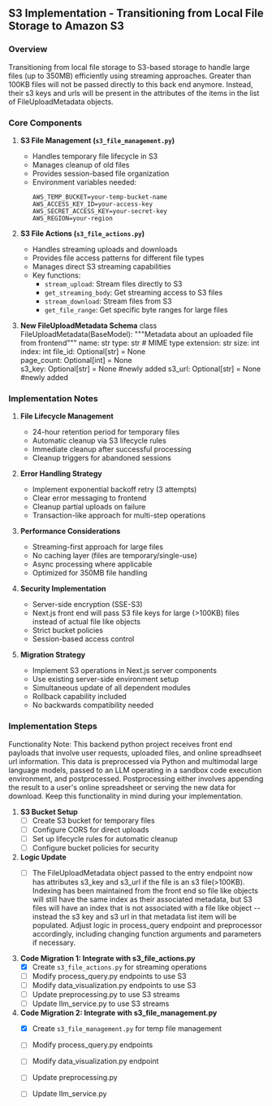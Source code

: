 ## S3 Implementation - Transitioning from Local File Storage to Amazon S3

### Overview
Transitioning from local file storage to S3-based storage to handle large files (up to 350MB) efficiently using streaming approaches.  Greater than 100KB files will not be passed directly to this back end anymore.  Instead, their s3 keys and urls will be present in the attributes of the items in the list of FileUploadMetadata objects.

### Core Components

1. **S3 File Management (`s3_file_management.py`)**
   - Handles temporary file lifecycle in S3
   - Manages cleanup of old files
   - Provides session-based file organization
   - Environment variables needed:
     ```
     AWS_TEMP_BUCKET=your-temp-bucket-name
     AWS_ACCESS_KEY_ID=your-access-key
     AWS_SECRET_ACCESS_KEY=your-secret-key
     AWS_REGION=your-region
     ```

2. **S3 File Actions (`s3_file_actions.py`)**
   - Handles streaming uploads and downloads
   - Provides file access patterns for different file types
   - Manages direct S3 streaming capabilities
   - Key functions:
     - `stream_upload`: Stream files directly to S3
     - `get_streaming_body`: Get streaming access to S3 files
     - `stream_download`: Stream files from S3
     - `get_file_range`: Get specific byte ranges for large files

3. **New FileUploadMetadata Schema**
        class FileUploadMetadata(BaseModel):
        """Metadata about an uploaded file from frontend"""
        name: str
        type: str  # MIME type
        extension: str
        size: int
        index: int
        file_id: Optional[str] = None  
        page_count: Optional[int] = None  
        s3_key: Optional[str] = None #newly added
        s3_url: Optional[str] = None #newly added

### Implementation Notes

1. **File Lifecycle Management**
   - 24-hour retention period for temporary files
   - Automatic cleanup via S3 lifecycle rules
   - Immediate cleanup after successful processing
   - Cleanup triggers for abandoned sessions

2. **Error Handling Strategy**
   - Implement exponential backoff retry (3 attempts)
   - Clear error messaging to frontend
   - Cleanup partial uploads on failure
   - Transaction-like approach for multi-step operations

3. **Performance Considerations**
   - Streaming-first approach for large files
   - No caching layer (files are temporary/single-use)
   - Async processing where applicable
   - Optimized for 350MB file handling

4. **Security Implementation**
   - Server-side encryption (SSE-S3)
   - Next.js front end will pass S3 file keys for large (>100KB) files instead of actual file like objects 
   - Strict bucket policies
   - Session-based access control

5. **Migration Strategy**
   - Implement S3 operations in Next.js server components
   - Use existing server-side environment setup
   - Simultaneous update of all dependent modules
   - Rollback capability included
   - No backwards compatibility needed


### Implementation Steps

Functionality Note: This backend python project receives front end payloads that involve user requests, uploaded files, and online spreadhseet url information.  This data is preprocessed via Python and multimodal large language models, passed to an LLM operating in a sandbox code execution environment, and postprocessed.  Postprocessing either involves appending the result to a user's online spreadsheet or serving the new data for download.  Keep this functionality in mind during your implementation. 

1. **S3 Bucket Setup**
   - [ ] Create S3 bucket for temporary files
   - [ ] Configure CORS for direct uploads
   - [ ] Set up lifecycle rules for automatic cleanup
   - [ ] Configure bucket policies for security

2. **Logic Update**
   - [ ] The FileUploadMetadata object passed to the entry endpoint now has attributes s3_key and s3_url if the file is an s3 file(>100KB).  Indexing has been maintained from the front end so file like objects will still have the same index as their associated metadata, but S3 files will have an index that is not associated with a file like object -- instead the s3 key and s3 url in that metadata list item will be populated.  Adjust logic in process_query endpoint and preprocessor accordingly, including changing function arguments and parameters if necessary.


3. **Code Migration 1: Integrate with s3_file_actions.py**
   - [x] Create `s3_file_actions.py` for streaming operations
   - [ ] Modify process_query.py endpoints to use S3
   - [ ] Modify data_visualization.py endpoints to use S3
   - [ ] Update preprocessing.py to use S3 streams
   - [ ] Update llm_service.py to use S3 streams

4. **Code Migration 2: Integrate with s3_file_management.py**
   - [x] Create `s3_file_management.py` for temp file management
   - [ ] Modify process_query.py endpoints 
   - [ ] Modify data_visualization.py endpoint
   - [ ] Update preprocessing.py 
   - [ ] Update llm_service.py 





